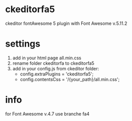 # ckeditorfa5
ckeditor fontAwesome 5 plugin with Font Awesome v.5.11.2

# settings
1. add in your html page all.min.css
2. rename folder ckeditorfa to ckeditorfa5
3. add in your config.js from ckeditor folder:
   - config.extraPlugins = 'ckeditorfa5';
   - config.contentsCss = '/{your_path}/all.min.css';

# info
for Font Awesome v.4.7 use branche fa4
